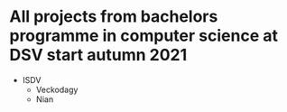 <h1>All projects from bachelors programme in computer science at DSV start autumn 2021</h1>

<p>
<ul>
	<li>
	ISDV
		<ul>
			<li>Veckodagy</li>
			<li>Nian</li>
		</ul>
	</li>
</ul>

</p>
